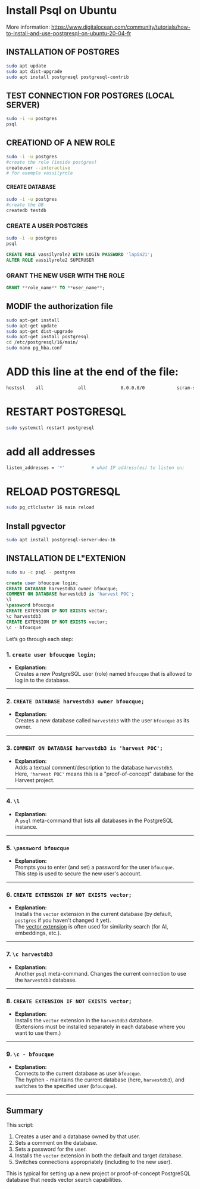 # Install Psql on Ubuntu

More information: https://www.digitalocean.com/community/tutorials/how-to-install-and-use-postgresql-on-ubuntu-20-04-fr


## INSTALLATION OF POSTGRES

```bash
sudo apt update
sudo apt dist-upgrade
sudo apt install postgresql postgresql-contrib
```

## TEST CONNECTION FOR POSTGRES (LOCAL SERVER)

```bash
sudo -i -u postgres
psql
```

## CREATIOND OF A NEW ROLE

```bash
sudo -i -u postgres
#create the role (inside postgres)
createuser --interactive
# for exemple vassilyrole
```

#### CREATE DATABASE

```bash
sudo -i -u postgres
#create the DB
createdb testdb
```

### CREATE A USER POSTGRES
```bash
sudo -i -u postgres
psql
```

```sql
CREATE ROLE vassilyrole2 WITH LOGIN PASSWORD 'lapin21';
ALTER ROLE vassilyrole2 SUPERUSER
```


### GRANT THE NEW USER WITH THE ROLE
```sql
GRANT **role_name** TO **user_name**;
```


## MODIF the authorization file
```bash
sudo apt-get install
sudo apt-get update
sudo apt-get dist-upgrade
sudo apt-get install postgresql
cd /etc/postgresql/16/main/
sudo nano pg_hba.conf 
```

# ADD this line at the end of the file:
```bash
hostssl    all             all             0.0.0.0/0            scram-sha-256
```
# RESTART POSTGRESQL
```bash
sudo systemctl restart postgresql
```

# add all addresses
```bash
listen_addresses = '*'          # what IP address(es) to listen on;
```
# RELOAD POSTGRESQL
```bash
sudo pg_ctlcluster 16 main reload
```


## Install pgvector
```bash
sudo apt install postgresql-server-dev-16
```

## INSTALLATION DE L"EXTENION
```bash
sudo su -c psql - postgres
```

```sql
create user bfoucque login;
CREATE DATABASE harvestdb3 owner bfoucque;
COMMENT ON DATABASE harvestdb3 is 'harvest POC';
\l
\password bfoucque
CREATE EXTENSION IF NOT EXISTS vector;
\c harvestdb3
CREATE EXTENSION IF NOT EXISTS vector;
\c - bfoucque
```


Let’s go through each step:

### 1. `create user bfoucque login;`
- **Explanation:**  
  Creates a new PostgreSQL user (role) named `bfoucque` that is allowed to log in to the database.

---

### 2. `CREATE DATABASE harvestdb3 owner bfoucque;`
- **Explanation:**  
  Creates a new database called `harvestdb3` with the user `bfoucque` as its owner.

---

### 3. `COMMENT ON DATABASE harvestdb3 is 'harvest POC';`
- **Explanation:**  
  Adds a textual comment/description to the database `harvestdb3`.  
  Here, `'harvest POC'` means this is a "proof-of-concept" database for the Harvest project.

---

### 4. `\l`
- **Explanation:**  
  A `psql` meta-command that lists all databases in the PostgreSQL instance.

---

### 5. `\password bfoucque`
- **Explanation:**  
  Prompts you to enter (and set) a password for the user `bfoucque`.  
  This step is used to secure the new user's account.

---

### 6. `CREATE EXTENSION IF NOT EXISTS vector;`
- **Explanation:**  
  Installs the `vector` extension in the current database (by default, `postgres` if you haven't changed it yet).  
  The [vector extension](https://github.com/pgvector/pgvector) is often used for similarity search (for AI, embeddings, etc.).

---

### 7. `\c harvestdb3`
- **Explanation:**  
  Another `psql` meta-command. Changes the current connection to use the `harvestdb3` database.

---

### 8. `CREATE EXTENSION IF NOT EXISTS vector;`
- **Explanation:**  
  Installs the `vector` extension in the `harvestdb3` database.  
  (Extensions must be installed separately in each database where you want to use them.)

---

### 9. `\c - bfoucque`
- **Explanation:**  
  Connects to the current database as user `bfoucque`.  
  The hyphen `-` maintains the current database (here, `harvestdb3`), and switches to the specified user (`bfoucque`).

---

## **Summary**

This script:
1. Creates a user and a database owned by that user.
2. Sets a comment on the database.
3. Sets a password for the user.
4. Installs the `vector` extension in both the default and target database.
5. Switches connections appropriately (including to the new user).

This is typical for setting up a new project or proof-of-concept PostgreSQL database that needs vector search capabilities.